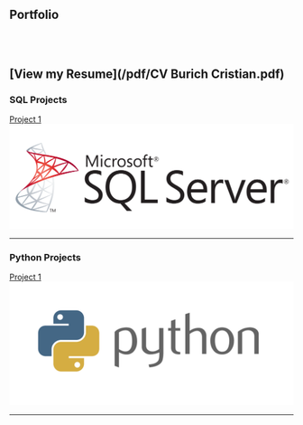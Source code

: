 ## Portfolio
 <br><br>
 [View my Resume](/pdf/CV Burich Cristian.pdf)
---

### SQL Projects

[Project 1](/sample_page)
<img src="images/1768.sql_logo.png?raw=true"/>

---

### Python Projects

[Project 1 ]()
<img src="images/20151126041145_python-logo.png?raw=true"/>

---

